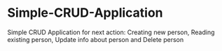 # Simple-CRUD-Application
Simple CRUD Application for next action: Creating new person, Reading existing person, Update info about person and Delete person 
